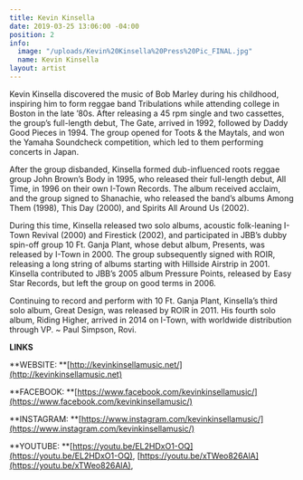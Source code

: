 ```yaml
---
title: Kevin Kinsella
date: 2019-03-25 13:06:00 -04:00
position: 2
info:
  image: "/uploads/Kevin%20Kinsella%20Press%20Pic_FINAL.jpg"
  name: Kevin Kinsella
layout: artist
---
```


Kevin Kinsella discovered the music of Bob Marley during his childhood, inspiring him to form reggae band Tribulations while attending college in Boston in the late ’80s. After releasing a 45 rpm single and two cassettes, the group’s full-length debut, The Gate, arrived in 1992, followed by Daddy Good Pieces in 1994. The group opened for Toots & the Maytals, and won the Yamaha Soundcheck competition, which led to them performing concerts in Japan.

After the group disbanded, Kinsella formed dub-influenced roots reggae group John Brown’s Body in 1995, who released their full-length debut, All Time, in 1996 on their own I-Town Records. The album received acclaim, and the group signed to Shanachie, who released the band’s albums Among Them (1998), This Day (2000), and Spirits All Around Us (2002).

During this time, Kinsella released two solo albums, acoustic folk-leaning I-Town Revival (2000) and Firestick (2002), and participated in JBB’s dubby spin-off group 10 Ft. Ganja Plant, whose debut album, Presents, was released by I-Town in 2000. The group subsequently signed with ROIR, releasing a long string of albums starting with Hillside Airstrip in 2001. Kinsella contributed to JBB’s 2005 album Pressure Points, released by Easy Star Records, but left the group on good terms in 2006.

Continuing to record and perform with 10 Ft. Ganja Plant, Kinsella’s third solo album, Great Design, was released by ROIR in 2011. His fourth solo album, Riding Higher, arrived in 2014 on I-Town, with worldwide distribution through VP. \~ Paul Simpson, Rovi.

**LINKS**

**WEBSITE: **[http://kevinkinsellamusic.net/](http://kevinkinsellamusic.net)

**FACEBOOK: **[https://www.facebook.com/kevinkinsellamusic/](https://www.facebook.com/kevinkinsellamusic/)

**INSTAGRAM: **[https://www.instagram.com/kevinkinsellamusic/](https://www.instagram.com/kevinkinsellamusic/)

**YOUTUBE: **[https://youtu.be/EL2HDxO1-OQ](https://youtu.be/EL2HDxO1-OQ), [https://youtu.be/xTWeo826AlA](https://youtu.be/xTWeo826AlA),